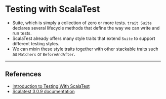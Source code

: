 # Testing with ScalaTest

- Suite, which is simply a collection of zero or more tests. `trait Suite` declares several lifecycle methods that define the way we can write and run tests.
- ScalaTest already offers many style traits that extend `Suite` to support different testing styles.
- We can mixin these style traits together with other stackable traits such as `Matchers` or `BeforeAndAfter`.

---

## References

- [Introduction to Testing With ScalaTest](https://www.baeldung.com/scala/scalatest)
- [Scalatest 3.0.9 documentation](https://www.scalatest.org/scaladoc/3.0.9/org/scalatest/FunSpec.html)
